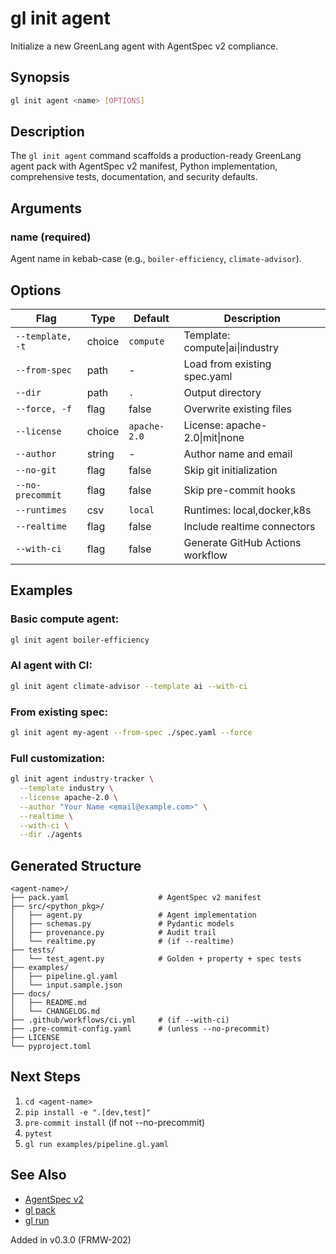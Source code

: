 # gl init agent

Initialize a new GreenLang agent with AgentSpec v2 compliance.

## Synopsis

```bash
gl init agent <name> [OPTIONS]
```

## Description

The `gl init agent` command scaffolds a production-ready GreenLang agent pack with AgentSpec v2 manifest, Python implementation, comprehensive tests, documentation, and security defaults.

## Arguments

### name (required)
Agent name in kebab-case (e.g., `boiler-efficiency`, `climate-advisor`).

## Options

| Flag | Type | Default | Description |
|------|------|---------|-------------|
| `--template, -t` | choice | `compute` | Template: compute\|ai\|industry |
| `--from-spec` | path | - | Load from existing spec.yaml |
| `--dir` | path | `.` | Output directory |
| `--force, -f` | flag | false | Overwrite existing files |
| `--license` | choice | `apache-2.0` | License: apache-2.0\|mit\|none |
| `--author` | string | - | Author name and email |
| `--no-git` | flag | false | Skip git initialization |
| `--no-precommit` | flag | false | Skip pre-commit hooks |
| `--runtimes` | csv | `local` | Runtimes: local,docker,k8s |
| `--realtime` | flag | false | Include realtime connectors |
| `--with-ci` | flag | false | Generate GitHub Actions workflow |

## Examples

### Basic compute agent:
```bash
gl init agent boiler-efficiency
```

### AI agent with CI:
```bash
gl init agent climate-advisor --template ai --with-ci
```

### From existing spec:
```bash
gl init agent my-agent --from-spec ./spec.yaml --force
```

### Full customization:
```bash
gl init agent industry-tracker \
  --template industry \
  --license apache-2.0 \
  --author "Your Name <email@example.com>" \
  --realtime \
  --with-ci \
  --dir ./agents
```

## Generated Structure

```
<agent-name>/
├── pack.yaml                    # AgentSpec v2 manifest
├── src/<python_pkg>/
│   ├── agent.py                 # Agent implementation
│   ├── schemas.py               # Pydantic models
│   ├── provenance.py            # Audit trail
│   └── realtime.py              # (if --realtime)
├── tests/
│   └── test_agent.py            # Golden + property + spec tests
├── examples/
│   ├── pipeline.gl.yaml
│   └── input.sample.json
├── docs/
│   ├── README.md
│   └── CHANGELOG.md
├── .github/workflows/ci.yml     # (if --with-ci)
├── .pre-commit-config.yaml      # (unless --no-precommit)
├── LICENSE
└── pyproject.toml
```

## Next Steps

1. `cd <agent-name>`
2. `pip install -e ".[dev,test]"`
3. `pre-commit install` (if not --no-precommit)
4. `pytest`
5. `gl run examples/pipeline.gl.yaml`

## See Also

- [AgentSpec v2](../specs/agentspec_v2.md)
- [gl pack](pack.md)
- [gl run](run.md)

Added in v0.3.0 (FRMW-202)
